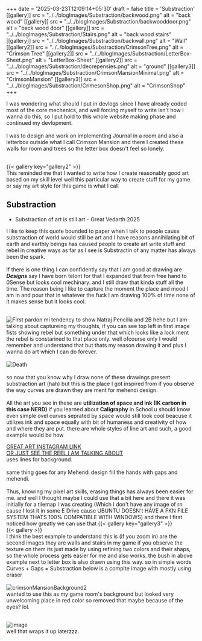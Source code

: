 +++
date = '2025-03-23T12:09:14+05:30'
draft = false
title = 'Substraction'
[[gallery]]
src = "../../blogImages/Substraction/backwood.png"
alt = "back wood"
[[gallery]]
src = "../../blogImages/Substraction/backwooddoor.png"
alt = "back wood door"
[[gallery]]
src = "../../blogImages/Substraction/Stairs.png"
alt = "back wood stairs"
[[gallery]]
src = "../../blogImages/Substraction/backwall.png"
alt = "Wall"
[[gallery2]]
src = "../../blogImages/Substraction/CrimsonTree.png"
alt = "Crimson Tree"
[[gallery2]]
src = "../../blogImages/Substraction/LetterBox-Sheet.png"
alt = "LetterBox-Sheet"
[[gallery2]]
src = "../../blogImages/Substraction/decrepensies.png"
alt = "ground"
[[gallery3]]
src = "../../blogImages/Substraction/CrimsonMansionMinimal.png"
alt = "CrimsonMansion"
[[gallery3]]
src = "../../blogImages/Substraction/CrimesonShop.png"
alt = "CrimsonShop"
+++

I was wondering what should I put in devlogs since I have already coded most of the core mechenics, and well forcing myself to write isn't how I wanna do this, so I put hold to this whole website making phase and continued my devlopment.  
&nbsp;  
I was to design and work on implementing Journal in a room and also a letterbox outside what I call Crimson Mansion and there I created these walls for room and trees so the letter box doesn't feel so lonely.  
&nbsp;  
<!-- {{< gallery >}} -->
{{< gallery key="gallery2" >}}
&nbsp;  
This reminded me that I wanted to write how I create reasonably good art based on my skill level
well this particular way to create stuff for my game or say my art style for this game is what I call

## Substraction

- Substraction of art is still art - Great Vedarth 2025

I like to keep this quote bounded to paper when I talk to people cause substraction of world would still be art and I have reasons annihilating bit of earth and earthly beings has caused people to create art write stuff and rebel in creative ways as far as I see is Substractin of any matter has always been the spark.  
&nbsp;  
If there is one thing I can confidently say that I am good at drawing are ***Designs*** say I have born telont for that I expanded that from free hand to 0Sense but looks cool mechinary. and I still draw that kinda stuff all the time.
The reason being I like to capture the moment the place and mood I am in and pour that in whatever the fuck I am drawing 100% of time none of it makes sense but it looks cool.  
&nbsp;  

![First](../../blogImages/Substraction/first.jpg)
pardon mi tendency to show Natraj Pencilia and 2B hehe but
I am talking about captureing my thoughts, if you can see top left in first image fists showing rebel but something under that which looks like a lock ment the rebel is constarined to that place only. well ofcourse only I would remember and understand that but thats my reason drawing it and plus I wanna do art which I can do forever.  
&nbsp;  
![Death](../../blogImages/Substraction/death.jpg)  
&nbsp;  
so now that you know why I draw none of these drawings present substraction art (hah) but this is the place I got inspired from if you observe the way curves are drawn they are ment for mehendi design.  
&nbsp;  
All the art you see in these are **utilization of space and ink (IK carbon in this case NERD)** if you learned about **Caligraphy** in School u should know even simple ovel curves seprated by space would still look cool beacuse it utilizes ink and space equally with bit of humaness and creativity of how and where they are put. there are whole styles of line art and such, a good example would be how  

[GREAT ART INSTAGRAM LINK](https://www.instagram.com/ioanapioaru?igsh=bXkwbGhkM2ZzcHBw)  
[OR JUST SEE THE REEL I AM TALKING ABOUT](https://www.instagram.com/reel/DHOQYu5tgWF/?utm_source=ig_web_copy_link&igsh=MzRlODBiNWFlZA==)  
uses lines for background.  
&nbsp;  
same thing goes for any Mehendi design fill the hands with gaps and mehendi.  
&nbsp;  
Thus, knowing my pixel art skills, erasing things has always been easier for me. and well I thought maybe I could use that a bit here and there it was initially for a tilemap I was creating (Which I don't have any image of rn cause I lost it in some E Drive cause UBUNTU DOESN't HAVE A FKN FILE SYSTEM THATS 100% COMPATIBLE WITH WINDOWS) and there I first noticed how greatly we can use that
{{< gallery key="gallery3" >}}  
{{< gallery >}}  
I think the best example to understand this is  (if you zoom in) are the second images they are walls and stairs in my game if you observe the texture on them its just made by using refining two colors and their shaps, so the whole process gets easier for me and also works. the bush in above example next to letter box is also drawn using this way.
so in simple words Curves + Gaps = Substraction below is a complte image with mostly using eraser  
&nbsp;  
![crimsonMansionBackground2](../../blogImages/Substraction/crimsonMansionBackground2.png)  
wanted to use this as my game room's background but looked very unwelcoming place in red color so removed that maybe because of the eyes? lol.  
&nbsp;  

![image](../../blogImages/Substraction/image.png)  
well that wraps it up laterzzz.
